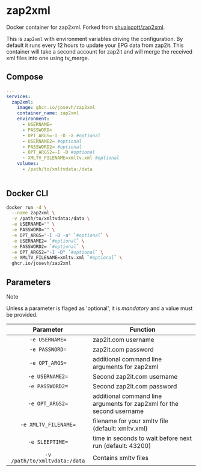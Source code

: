 # zap2xml
Docker container for zap2xml. Forked from [shuaiscott/zap2xml](https://github.com/shuaiscott/zap2xml).

This is `zap2xml` with environment variables driving the configuration. By default it runs every 12 hours to update your EPG data from zap2it. This container will take a second account for zap2it and will merge the received xml files into one using tv_merge.

## Compose
```yaml
---
services:
  zap2xml:
    image: ghcr.io/josevh/zap2xml
    container_name: zap2xml
    environment:
      - USERNAME=
      - PASSWORD=
      - OPT_ARGS=-I -D -a #optional
      - USERNAME2= #optional
      - PASSWORD2= #optional
      - OPT_ARGS2=-I -D #optional
      - XMLTV_FILENAME=xmltv.xml #optional
    volumes:
      - /path/to/xmltvdata:/data
    
```

## Docker CLI
```bash
docker run -d \
  --name zap2xml \
  -v /path/to/xmltvdata:/data \
  -e USERNAME="" \
  -e PASSWORD="" \
  -e OPT_ARGS="-I -D -a" `#optional` \
  -e USERNAME2= `#optional` \
  -e PASSWORD2= `#optional` \
  -e OPT_ARGS2="-I -D" `#optional` \
  -e XMLTV_FILENAME=xmltv.xml `#optional` \
  ghcr.io/josevh/zap2xml
```

## Parameters
>[!NOTE]
>Unless a parameter is flaged as 'optional', it is *mandatory* and a value must be provided.

| Parameter | Function |
| :-------: | -------- |
| `-e USERNAME=` | zap2it.com username |
| `-e PASSWORD=` | zap2it.com password |
| `-e OPT_ARGS=` | additional command line arguments for zap2xml |
| `-e USERNAME2=` | Second zap2it.com username |
| `-e PASSWORD2=` | Second zap2it.com password |
| `-e OPT_ARGS2=` | additional command line arguments for zap2xml for the second username |
| `-e XMLTV_FILENAME=` | filename for your xmltv file (default: xmltv.xml) |
| `-e SLEEPTIME=` | time in seconds to wait before next run (default: 43200) |
| `-v /path/to/xmltvdata:/data` | Contains xmltv files |
